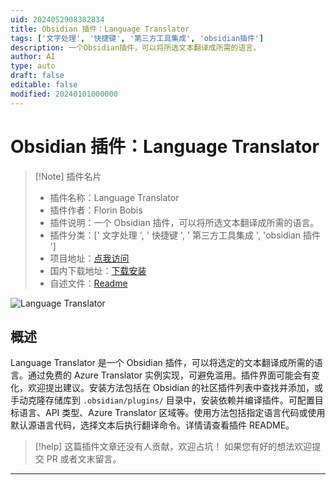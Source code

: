 ```yaml
---
uid: 2024052908382834
title: Obsidian 插件：Language Translator
tags: ['文字处理', '快捷键', '第三方工具集成', 'obsidian插件']
description: 一个Obsidian插件，可以将所选文本翻译成所需的语言。
author: AI
type: auto
draft: false
editable: false
modified: 20240101000000
---
```


# Obsidian 插件：Language Translator

> [!Note] 插件名片
> - 插件名称：Language Translator
> - 插件作者：Florin Bobis
> - 插件说明：一个 Obsidian 插件，可以将所选文本翻译成所需的语言。
> - 插件分类：[' 文字处理 ', ' 快捷键 ', ' 第三方工具集成 ', 'obsidian 插件 ']
> - 项目地址：[点我访问](https://github.com/twentytwokhz/language-translator)
> - 国内下载地址：[下载安装](https://pkmer.cn/products/plugin/pluginMarket/?language-translator)
> - 自述文件：[Readme](https://ghproxy.net/https://raw.githubusercontent.com/twentytwokhz/language-translator/master/README.md)

![Language Translator](https://cdn.pkmer.cn/covers/language-translator.jpeg!pkmer)

## 概述

Language Translator 是一个 Obsidian 插件，可以将选定的文本翻译成所需的语言。通过免费的 Azure Translator 实例实现，可避免滥用。插件界面可能会有变化，欢迎提出建议。安装方法包括在 Obsidian 的社区插件列表中查找并添加，或手动克隆存储库到 `.obsidian/plugins/` 目录中，安装依赖并编译插件。可配置目标语言、API 类型、Azure Translator 区域等。使用方法包括指定语言代码或使用默认源语言代码，选择文本后执行翻译命令。详情请查看插件 README。

> [!help]
> 这篇插件文章还没有人贡献，欢迎占坑！
> 如果您有好的想法欢迎提交 PR 或者文末留言。

---



